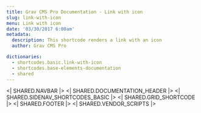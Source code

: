 ```yaml
---
title: Grav CMS Pro Documentation - Link with icon
slug: link-with-icon
menu: Link with icon
date: '03/30/2017 6:00am'
metadata:
  description: This shortcode renders a link with an icon
  author: Grav CMS Pro

dictionaries:
  - shortcodes.basic.link-with-icon
  - shortcodes.base-elements-documentation
  - shared
---
```


<| SHARED.NAVBAR |>
<| SHARED.DOCUMENTATION_HEADER |>
<| SHARED.SIDENAV_SHORTCODES_BASIC |>
<| SHARED.GRID_SHORTCODE |>
<| SHARED.FOOTER |>
<| SHARED.VENDOR_SCRIPTS |>
